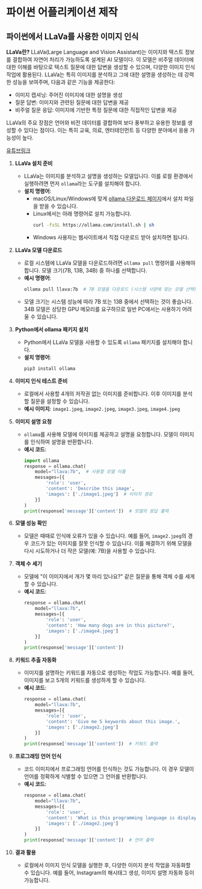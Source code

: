 # 파이썬 어플리케이션 제작
## 파이썬에서 LLaVa를 사용한 이미지 인식
**LLaVa란?**
LLaVa(Large Language and Vision Assistant)는 이미지와 텍스트 정보를 결합하여 자연어 처리가 가능하도록 설계된 AI 모델이다. 이 모델은 비주얼 데이터에 대한 이해를 바탕으로 텍스트 질문에 대한 답변을 생성할 수 있으며, 다양한 이미지 인식 작업에 활용된다. LLaVa는 특히 이미지를 분석하고 그에 대한 설명을 생성하는 데 강력한 성능을 보여주며, 다음과 같은 기능을 제공한다:

- 이미지 캡셔닝: 주어진 이미지에 대한 설명을 생성
- 질문 답변: 이미지와 관련된 질문에 대한 답변을 제공
- 비주얼 질문 응답: 이미지에 기반한 특정 질문에 대한 직접적인 답변을 제공

LLaVa의 주요 장점은 언어와 비전 데이터를 결합하여 보다 풍부하고 유용한 정보를 생성할 수 있다는 점이다. 이는 특히 교육, 의료, 엔터테인먼트 등 다양한 분야에서 응용 가능성이 높다.


[유튜브링크](https://www.youtube.com/watch?v=4Jpltb9crPM)

1. **LLaVa 설치 준비**
   - LLaVa는 이미지를 분석하고 설명을 생성하는 모델입니다. 이를 로컬 환경에서 실행하려면 먼저 `ollama`라는 도구를 설치해야 합니다.
   - **설치 명령어**:
     - macOS/Linux/Windows에 맞게 [ollama 다운로드 페이지](https://ollama.com)에서 설치 파일을 받을 수 있습니다.
     - Linux에서는 아래 명령어로 설치 가능합니다.
       ```bash
       curl -fsSL https://ollama.com/install.sh | sh
       ```
     - Windows 사용자는 웹사이트에서 직접 다운로드 받아 설치하면 됩니다.

2. **LLaVa 모델 다운로드**
   - 로컬 시스템에 LLaVa 모델을 다운로드하려면 `ollama pull` 명령어를 사용해야 합니다. 모델 크기(7B, 13B, 34B) 중 하나를 선택합니다.
   - **예시 명령어**:
     ```bash
     ollama pull llava:7b  # 7B 모델을 다운로드 (시스템 사양에 맞는 모델 선택)
     ```
   - 모델 크기는 시스템 성능에 따라 7B 또는 13B 중에서 선택하는 것이 좋습니다. 34B 모델은 상당한 GPU 메모리를 요구하므로 일반 PC에서는 사용하기 어려울 수 있습니다.

3. **Python에서 ollama 패키지 설치**
   - Python에서 LLaVa 모델을 사용할 수 있도록 `ollama` 패키지를 설치해야 합니다.
   - **설치 명령어**:
     ```bash
     pip3 install ollama
     ```

4. **이미지 인식 테스트 준비**
   - 로컬에서 사용할 4개의 저작권 없는 이미지를 준비합니다. 이후 이미지를 분석할 질문을 설정할 수 있습니다.
   - **예시 이미지**: `image1.jpeg`, `image2.jpeg`, `image3.jpeg`, `image4.jpeg`

5. **이미지 설명 요청**
   - `ollama`를 사용해 모델에 이미지를 제공하고 설명을 요청합니다. 모델이 이미지를 인식하여 설명을 반환합니다.
   - **예시 코드**:
     ```python
     import ollama
     response = ollama.chat(
         model="llava:7b",  # 사용할 모델 이름
         messages=[{
             'role': 'user',
             'content': 'Describe this image',
             'images': ['./image1.jpeg']  # 이미지 경로
         }]
     )
     print(response['message']['content'])  # 모델의 응답 출력
     ```

6. **모델 성능 확인**
   - 모델은 때때로 인식에 오류가 있을 수 있습니다. 예를 들어, `image2.jpeg`의 경우 코드가 있는 이미지를 잘못 인식할 수 있습니다. 이를 해결하기 위해 모델을 다시 시도하거나 더 작은 모델(예: 7B)을 사용할 수 있습니다.

7. **객체 수 세기**
   - 모델에 "이 이미지에서 개가 몇 마리 있나요?" 같은 질문을 통해 객체 수를 세게 할 수 있습니다.
   - **예시 코드**:
     ```python
     response = ollama.chat(
         model="llava:7b",
         messages=[{
             'role': 'user',
             'content': 'How many dogs are in this picture?',
             'images': ['./image4.jpeg']
         }]
     )
     print(response['message']['content'])
     ```

8. **키워드 추출 자동화**
   - 이미지를 설명하는 키워드를 자동으로 생성하는 작업도 가능합니다. 예를 들어, 이미지를 보고 5개의 키워드를 생성하게 할 수 있습니다.
   - **예시 코드**:
     ```python
     response = ollama.chat(
         model="llava:7b",
         messages=[{
             'role': 'user',
             'content': 'Give me 5 keywords about this image.',
             'images': ['./image2.jpeg']
         }]
     )
     print(response['message']['content'])  # 키워드 출력
     ```

9. **프로그래밍 언어 인식**
   - 코드 이미지에서 프로그래밍 언어를 인식하는 것도 가능합니다. 이 경우 모델이 언어를 정확하게 식별할 수 있으면 그 언어를 반환합니다.
   - **예시 코드**:
     ```python
     response = ollama.chat(
         model="llava:7b",
         messages=[{
             'role': 'user',
             'content': 'What is this programming language is displayed on the laptop?',
             'images': ['./image2.jpeg']
         }]
     )
     print(response['message']['content'])  # 언어 출력
     ```

10. **결과 활용**
    - 로컬에서 이미지 인식 모델을 실행한 후, 다양한 이미지 분석 작업을 자동화할 수 있습니다. 예를 들어, Instagram의 해시태그 생성, 이미지 설명 자동화 등이 가능합니다.
